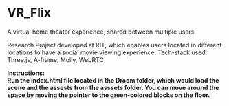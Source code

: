 # VR_Flix
A virtual home theater experience, shared between multiple users

Research Project developed at RIT, which enables users located in different locations to have a social movie viewing experience.
Tech-stack used: Three.js, A-frame, Molly, WebRTC


<b>Instructions<b>:<br>
Run the index.html file located in the Droom folder, which would load the scene and the assests from the asssets folder.
You can move around the space by moving the pointer to the green-colored blocks on the floor.
